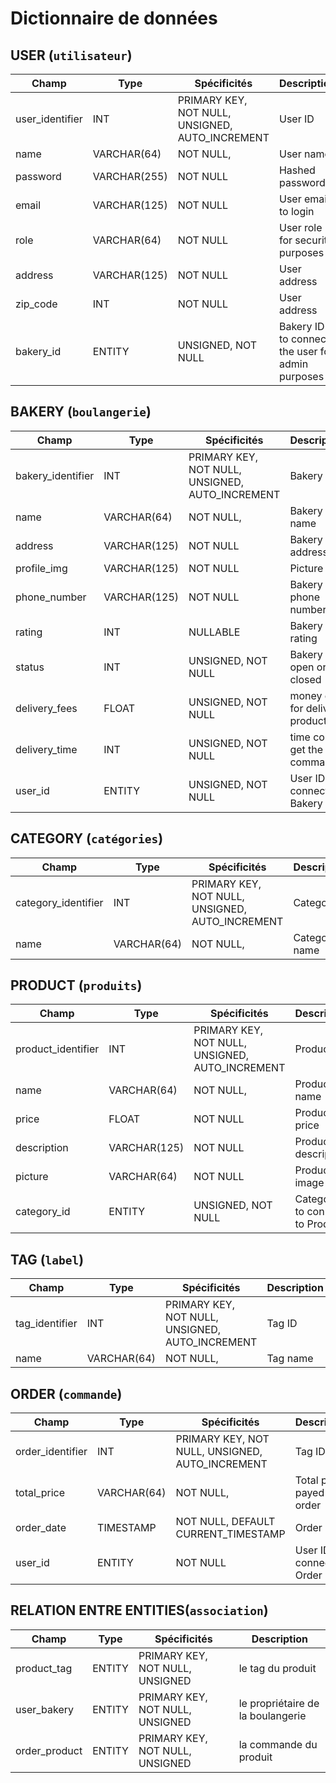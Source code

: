 # Dictionnaire de données

## USER (`utilisateur`)

|Champ|Type|Spécificités|Description|
|-|-|-|-|
|user_identifier|INT|PRIMARY KEY, NOT NULL, UNSIGNED, AUTO_INCREMENT|User ID|
|name|VARCHAR(64)|NOT NULL,|User name|
|password|VARCHAR(255)|NOT NULL|Hashed password|
|email|VARCHAR(125)|NOT NULL|User email to login|
|role|VARCHAR(64)|NOT NULL|User role for security purposes|
|address|VARCHAR(125)|NOT NULL|User address|
|zip_code|INT|NOT NULL|User address|
|bakery_id|ENTITY|UNSIGNED, NOT NULL|Bakery ID to connect the user for admin purposes|

## BAKERY (`boulangerie`)

|Champ|Type|Spécificités|Description|
|-|-|-|-|
|bakery_identifier|INT|PRIMARY KEY, NOT NULL, UNSIGNED, AUTO_INCREMENT|Bakery ID|
|name|VARCHAR(64)|NOT NULL,|Bakery name|
|address|VARCHAR(125)|NOT NULL|Bakery address|
|profile_img|VARCHAR(125)|NOT NULL|Picture URL|
|phone_number|VARCHAR(125)|NOT NULL|Bakery phone number|
|rating|INT|NULLABLE|Bakery rating|
|status|INT|UNSIGNED, NOT NULL| Bakery open or closed |
|delivery_fees|FLOAT|UNSIGNED, NOT NULL| money cost for delivery products|
|delivery_time|INT|UNSIGNED, NOT NULL| time cost to get the command |
|user_id|ENTITY|UNSIGNED, NOT NULL| User ID to connect to Bakery|

## CATEGORY (`catégories`) 

|Champ|Type|Spécificités|Description|
|-|-|-|-|
|category_identifier|INT|PRIMARY KEY, NOT NULL, UNSIGNED, AUTO_INCREMENT|Category ID|
|name|VARCHAR(64)|NOT NULL,|Category name|


## PRODUCT (`produits`)

|Champ|Type|Spécificités|Description|
|-|-|-|-|
|product_identifier|INT|PRIMARY KEY, NOT NULL, UNSIGNED, AUTO_INCREMENT|Product ID|
|name|VARCHAR(64)|NOT NULL,|Product name|
|price|FLOAT|NOT NULL|Product price|
|description|VARCHAR(125)|NOT NULL|Product description|
|picture|VARCHAR(64)|NOT NULL|Product image|
|category_id|ENTITY|UNSIGNED, NOT NULL| Category ID to connect to Product

## TAG (`label`)

|Champ|Type|Spécificités|Description|
|-|-|-|-|
|tag_identifier|INT|PRIMARY KEY, NOT NULL, UNSIGNED, AUTO_INCREMENT|Tag ID|
|name|VARCHAR(64)|NOT NULL,|Tag name|

## ORDER (`commande`)

|Champ|Type|Spécificités|Description|
|-|-|-|-|
|order_identifier|INT|PRIMARY KEY, NOT NULL, UNSIGNED, AUTO_INCREMENT|Tag ID|
|total_price|VARCHAR(64)|NOT NULL,|Total price payed in order|
|order_date|TIMESTAMP|NOT NULL, DEFAULT CURRENT_TIMESTAMP|Order date|
|user_id|ENTITY|NOT NULL| User ID to connect to Order

## RELATION ENTRE ENTITIES(`association`)

|Champ|Type|Spécificités|Description|
|-|-|-|-|
|product_tag|ENTITY|PRIMARY KEY, NOT NULL, UNSIGNED|le tag du produit|
|user_bakery|ENTITY|PRIMARY KEY, NOT NULL, UNSIGNED|le propriétaire de la boulangerie
|order_product|ENTITY|PRIMARY KEY, NOT NULL, UNSIGNED|la commande du produit|